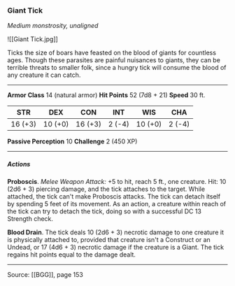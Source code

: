 ### Giant Tick
_Medium monstrosity, unaligned_

![[Giant Tick.jpg]]

Ticks the size of boars have feasted on the blood of giants for countless ages. Though these parasites are painful nuisances to giants, they can be terrible threats to smaller folk, since a hungry tick will consume the blood of any creature it can catch.




---

**Armor Class** 14 (natural armor)
**Hit Points** 52 (7d8 + 21)
**Speed** 30 ft.

| STR     | DEX     | CON     | INT     | WIS     | CHA     |
|---------|---------|---------|---------|---------|---------|
| 16 (+3) | 10 (+0) | 16 (+3) | 2 (-4) | 10 (+0) | 2 (-4) |

**Passive Perception** 10
**Challenge** 2 (450 XP)

---

##### Actions
**Proboscis**. _Melee Weapon Attack:_ +5 to hit, reach 5 ft., one creature. Hit: 10 (2d6 + 3) piercing damage, and the tick attaches to the target. While attached, the tick can't make Proboscis attacks. The tick can detach itself by spending 5 feet of its movement. As an action, a creature within reach of the tick can try to detach the tick, doing so with a successful DC 13 Strength check.

**Blood Drain**. The tick deals 10 (2d6 + 3) necrotic damage to one creature it is physically attached to, provided that creature isn't a Construct or an Undead, or 17 (4d6 + 3) necrotic damage if the creature is a Giant. The tick regains hit points equal to the damage dealt.


---

Source: [[BGG]], page 153